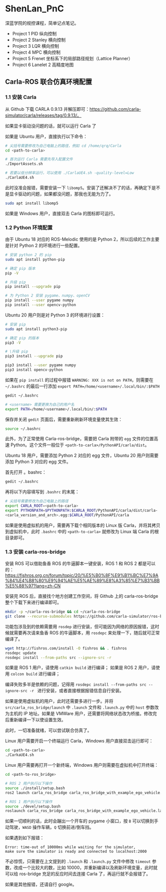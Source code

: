 # ShenLan_PnC

深蓝学院的规控课程，简单记点笔记。

- Project 1 PID 纵向控制
- Project 2 Stanley 横向控制
- Project 3 LQR 横向控制
- Project 4 MPC 横向控制
- Project 5 Frenet 坐标系下的局部路径规划（Lattice Planner）
- Project 6 Lanelet 2 高精度地图

## Carla-ROS 联合仿真环境配置

### 1.1 安装 Carla

从 Github 下载 CARLA 0.9.13 并解压即可：https://github.com/carla-simulator/carla/releases/tag/0.9.13/。

如果显卡驱动没问题的话，就可以运行 Carla 了

如果是 Ubuntu 用户，直接执行以下命令：

```bash
# 尖括号需要修改为⾃⼰电脑上的路径，例如 cd /home/qrq/Carla 
cd <path-to-carla>

# ⾸次运⾏ Carla 需要先导入配置文件
./ImportAssets.sh

# 若要以低分辨率运⾏，可以使⽤ ./CarlaUE4.sh -quality-level=Low
./CarlaUE4.sh
```

此时没准会报错，需要安装一下 `libomp5`。安装了还解决不了的话，再确定下是不是显卡驱动的问题，如果都没问题，那我也无能为力了。

```bash
sudo apt install libomp5
```

如果是 Windows 用户，直接双击 Carla 的图标即可运行。

### 1.2 Python 环境配置 

由于 Ubuntu 18 对应的 ROS-Melodic 使用的是 Python 2，所以后续的工作主要是针对 Python 2 的环境进行一些配置。

```bash
# 安装 python 2 的 pip
sudo apt install python-pip

# 确定 pip 版本
pip -V

# 升级 pip
pip install --upgrade pip

# 为 Python 2 安装 pygame、numpy、openCV
pip install --user pygame numpy 
pip install --user opencv-python
```

Ubuntu 20 用户则是对 Python 3 的环境进行设置：

```bash
# 安装 pip
sudo apt install python3-pip

# 确定 pip 的版本
pip3 -V

# \升级 pip
pip3 install --upgrade pip

pip3 install --user pygame numpy 
pip3 install opencv-python
```

如果在 `pip install` 的过程中报错 `WARNING: XXX is not on PATH`，则需要在 `~/.bashrc` 的最后一行添加 `export PATH=/home/<username>/.local/bin/:$PATH`

```bash
gedit ~/.bashrc

# <username> 需要更换为自己的用户名
export PATH=/home/<username>/.local/bin/:$PATH
```

保存并关闭 `gedit` 页面后，需要重新刷新环境变量使其生效：

```bash
source ~/.bashrc
```

此外，为了正常使用 Carla-ros-bridge，需要把 Carla 附带的 `egg` 文件的位置高速 Python。这个文件一般位于 `<path-to-carla>/PythonAPI/carla/dist`。

Ubuntu 18 用户，需要添加 Python 2 对应的 egg 文件，Ubuntu 20 用户则需要添加 Python 3 对应的 egg 文件。

首先打开 。bashrc：

```bash
gedit ~/.bashrc
```

再将以下内容填写到 `.bashrc` 的末尾：

```bash
# 尖括号需要修改为⾃⼰电脑上的路径 
export CARLA_ROOT=<path-to-carla>
export PYTHONPATH=$PYTHONPATH:$CARLA_ROOT/PythonAPI/carla/dist/carla- 
<carla_version_and_arch>.egg:$CARLA_ROOT/PythonAPI/carla
```

如果是使用虚拟机的用户，需要再下载个相同版本的 Linux 版 Carla，并将其拷贝到虚拟机中，此时 `.bashrc` 中的 `<path-to-carla>` 就修改为 Linux 端 Carla 的根目录即可。

### 1.3 安装 carla-ros-bridge

安装 ROS 可以借助鱼香 ROS 的牛逼脚本一键安装，ROS 1 和 ROS 2 都是可以的：
https://fishros.org.cn/forum/topic/20/%E5%B0%8F%E9%B1%BC%E7%9A%84%E4%B8%80%E9%94%AE%E5%AE%89%E8%A3%85%E7%B3%BB%E5%88%97?lang=zh-CN

安装完 ROS 后，直接找个地方创建工作空间，将 Github 上的 carla-ros-bridge 整个下载下来进行编译即可。

```bash
mkdir -p ~/carla-ros-bridge && cd ~/carla-ros-bridge
git clone --recurse-submodules https://github.com/carla-simulator/ros-bridge.git src/ros-bridge
```

功能包涉及到的依赖需要用 `rosdep` 进行安装，但可能因为网络的原因报错，这时候就需要再次请来鱼香 ROS 的牛逼脚本，用 `rosdepc` 来处理一下，随后就可正常编译了。

```bash
wget http://fishros.com/install -O fishros && . fishros 
rosdepc update
rosdepc install --from-paths src --ignore-src -r 
```

如果是 ROS 1 用户，请使用 `catkin build` 进行编译；
如果是 ROS 2 用户，请使用 `colcon build` 进行编译；

编译失败多半是依赖的问题，记得用 `rosdepc install --from-paths src --ignore-src -r ` 进行安装，或者直接根据报错信息自行安装。

如果是使用虚拟机的用户，此时还需要多进行一步。并将 `src/carla_ros_bridge/launch` 中 `.launch` 文件和 `.launch.py` 中的 `host` 参数改为主机的 IP 地址。如果是 VMWare 用户，还需要将网络状态改为桥接。修改完后重新编译一下以使设置生效。

此时，一切准备就绪，可以尝试联合仿真了。

Linux 用户需要开启一个终端运行 Carla，Windows 用户直接双击运行即可：

```bash
cd <path-to-carla>
./CarkaUE4.sh
```

Linux 用户需要再打开一个新终端，Windows 用户则需要在虚拟机中打开终端：

```bash
cd <path-to-ros_bridge>

# ROS 2 用户执行以下操作
source ./install/setup.bash
ros2 launch carla_ros_bridge carla_ros_bridge_with_example_ego_vehicle.launch.py

# ROS 1 用户执行以下操作
source ./devel/setup.bash
roslaunch carla_ros_bridge carla_ros_bridge_with_example_ego_vehicle.launch
```

如果一切顺利的话，此时会蹦出一个开车的 pygame 小窗口，按 `B` 可以切换到手动驾驶，`WASD` 操作车辆，`Q` 切换前进/倒车挡。

如果遇到如下报错：

```
Error: time-out of 10000ms while waiting for the simulator, 
make sure the simulator is ready and connected to localhost:2000
```

不必惊慌，只需要在上文提到的 `.launch` 和 `.launch.py` 文件中修改 `timeout` 参数，改成一个比较大的数，比如 10000，并重新编译以及刷新环境变量，此时就可以给 ros-bridge 充足的反应时间去连接 Carla 了，再运行就不会报错了。

如果是其他报错，还请自行 google。
